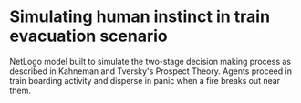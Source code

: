 # Simulating human instinct in train evacuation scenario

NetLogo model built to simulate the two-stage decision making process as described in Kahneman and Tversky's Prospect Theory. Agents proceed in train boarding activity and disperse in panic when a fire breaks out near them.
